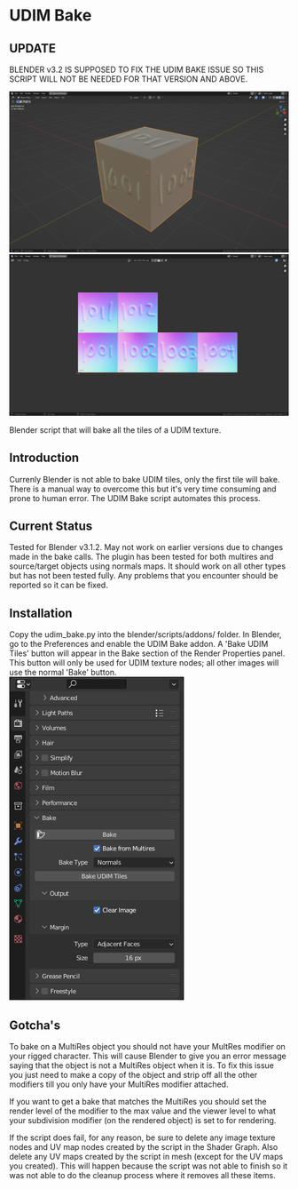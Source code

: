 UDIM Bake
=======

UPDATE
---------------
BLENDER v3.2 IS SUPPOSED TO FIX THE UDIM BAKE ISSUE SO THIS SCRIPT WILL NOT BE NEEDED FOR THAT VERSION AND ABOVE.

![3D View](https://raw.githubusercontent.com/richardlayman/udim_bake/master/img/udim_multires_baked_object.png)
![UDIM Tiles](https://raw.githubusercontent.com/richardlayman/udim_bake/master/img/udim_multires_baked_tiles.png)

Blender script that will bake all the tiles of a UDIM texture.

Introduction
---------------
Currenly Blender is not able to bake UDIM tiles, only the first tile will bake. There is a manual way to overcome this but it's very time consuming and prone to human error. The UDIM Bake script automates this process.

Current Status
---------------
Tested for Blender v3.1.2. May not work on earlier versions due to changes made in the bake calls. The plugin has been tested for both multires and source/target objects using normals maps. It should work on all other types but has not been tested fully. Any problems that you encounter should be reported so it can be fixed.

Installation
---------------
Copy the udim_bake.py into the blender/scripts/addons/ folder. In Blender, go to the Preferences and enable the UDIM Bake addon. A 'Bake UDIM Tiles' button will appear in the Bake section of the Render Properties panel. This button will only be used for UDIM texture nodes; all other images will use the normal 'Bake' button.
![UI](https://raw.githubusercontent.com/richardlayman/udim_bake/master/img/udim_bake_ui.png)

Gotcha's
---------------
To bake on a MultiRes object you should not have your MultRes modifier on your rigged character. This will cause Blender to give you an error message saying that the object is not a MultiRes object when it is. To fix this issue you just need to make a copy of the object and strip off all the other modifiers till you only have your MultiRes modifier attached.

If you want to get a bake that matches the MultiRes you should set the render level of the modifier to the max value and the viewer level to what your subdivision modifier (on the rendered object) is set to for rendering.

If the script does fail, for any reason, be sure to delete any image texture nodes and UV map nodes created by the script in the Shader Graph. Also delete any UV maps created by the script in mesh (except for the UV maps you created). This will happen because the script was not able to finish so it was not able to do the cleanup process where it removes all these items.


